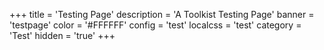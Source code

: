+++
title = 'Testing Page'
description = 'A Toolkist Testing Page'
banner = 'testpage'
color = '#FFFFFF'
config = 'test'
localcss = 'test'
category = 'Test'
hidden = 'true'
+++